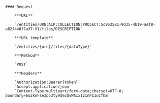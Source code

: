     #### Request

        ***URL**

        `/entities/URN:AIP:COLLECTION:PROJECT:5c953581-9d35-4b19-aef8-a82f440f7a37:V1/files/DESCRIPTION`

        ***URL template**

        `/entities/{urn}/files/{dataType}`

        ***Method**

        `POST`

        ***Headers**

        `Authorization:Bearer{token}`
        `Accept:application/json`
        `Content-Type:multipart/form-data;charset=UTF-8; boundary=6o2knFse3p53ty9dmcQvWAIx1zInP11uCfbm`
